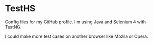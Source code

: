 # TestHS
Config files for my GitHub profile.
I m using Java and Selenium 4 with TestNG.

I could make more test cases on another browser like Mozila or Opera.
